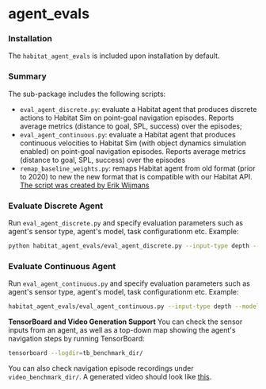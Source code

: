 agent_evals
==============================
### Installation

The `habitat_agent_evals` is included upon installation by default. 


### Summary
The sub-package includes the following scripts:
* `eval_agent_discrete.py`: evaluate a Habitat agent that produces discrete actions to Habitat Sim on point-goal navigation episodes. Reports average metrics (distance to goal, SPL, success) over the episodes;
* `eval_agent_continuous.py`: evaluate a Habitat agent that produces continuous velocities to Habitat Sim (with object dynamics simulation enabled) on point-goal navigation episodes.  Reports average metrics (distance to goal, SPL, success) over the episodes
* `remap_baseline_weights.py`: remaps Habitat agent from old format (prior to 2020) to new the new format that is compatible with our Habitat API. [The script was created by Erik Wijmans](https://gist.github.com/erikwijmans/94f33461982ac9e3cc354fb26e4b80e1)


### Evaluate Discrete Agent
Run `eval_agent_discrete.py` and specify evaluation parameters such as agent's sensor type, agent's model, task configurationm etc. Example:
```bash
python habitat_agent_evals/eval_agent_discrete.py --input-type depth --model-path data/checkpoints/depth_new.pth --task-config configs/tasks/pointnav.yaml --num-episodes=50 --frame-rate=10
```

### Evaluate Continuous Agent
Run `eval_agent_continuous.py` and specify evaluation parameters such as agent's sensor type, agent's model, task configurationm etc. Example:
```bash
habitat_agent_evals/eval_agent_continuous.py --input-type depth --model-path data/checkpoints/depth_new.pth --task-config configs/tasks/pointnav.yaml --num-episodes 50 --frame-rate=10 --control-period 1.0 
```

**TensorBoard and Video Generation Support**
You can check the sensor inputs from an agent, as well as a top-down map showing the agent's navigation steps by running TensorBoard:
```bash
tensorboard --logdir=tb_benchmark_dir/
```
You can also check navigation episode recordings under `video_benchmark_dir/`. A generated video should look like [this](https://drive.google.com/file/d/1fmbW5vny-nmmG6aToTYmU5zj1eeAV4u0/view?usp=sharing).
